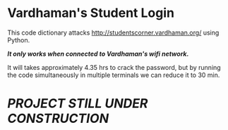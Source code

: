 # Vardhaman's Student Login
This code dictionary attacks http://studentscorner.vardhaman.org/ using Python.

***It only works when connected to Vardhaman's wifi network.***

It will takes approximately 4.35 hrs to crack the password, but by running the code simultaneously in multiple terminals we can reduce it to 30 min.




# *PROJECT STILL UNDER CONSTRUCTION*
